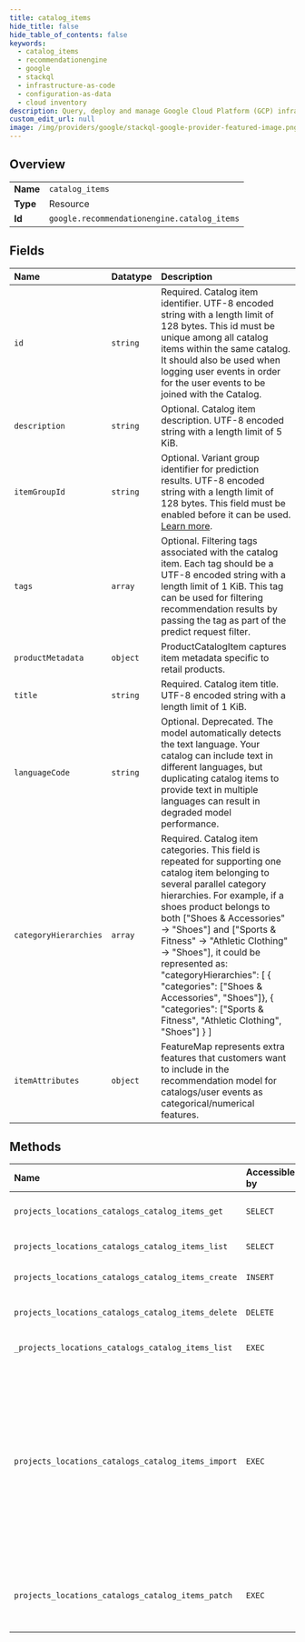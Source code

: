```yaml
---
title: catalog_items
hide_title: false
hide_table_of_contents: false
keywords:
  - catalog_items
  - recommendationengine
  - google    
  - stackql
  - infrastructure-as-code
  - configuration-as-data
  - cloud inventory
description: Query, deploy and manage Google Cloud Platform (GCP) infrastructure and resources using SQL
custom_edit_url: null
image: /img/providers/google/stackql-google-provider-featured-image.png
---
```

  
    

## Overview
<table><tbody>
<tr><td><b>Name</b></td><td><code>catalog_items</code></td></tr>
<tr><td><b>Type</b></td><td>Resource</td></tr>
<tr><td><b>Id</b></td><td><code>google.recommendationengine.catalog_items</code></td></tr>
</tbody></table>

## Fields
| Name | Datatype | Description |
|:-----|:---------|:------------|
| `id` | `string` | Required. Catalog item identifier. UTF-8 encoded string with a length limit of 128 bytes. This id must be unique among all catalog items within the same catalog. It should also be used when logging user events in order for the user events to be joined with the Catalog. |
| `description` | `string` | Optional. Catalog item description. UTF-8 encoded string with a length limit of 5 KiB. |
| `itemGroupId` | `string` | Optional. Variant group identifier for prediction results. UTF-8 encoded string with a length limit of 128 bytes. This field must be enabled before it can be used. [Learn more](/recommendations-ai/docs/catalog#item-group-id). |
| `tags` | `array` | Optional. Filtering tags associated with the catalog item. Each tag should be a UTF-8 encoded string with a length limit of 1 KiB. This tag can be used for filtering recommendation results by passing the tag as part of the predict request filter. |
| `productMetadata` | `object` | ProductCatalogItem captures item metadata specific to retail products. |
| `title` | `string` | Required. Catalog item title. UTF-8 encoded string with a length limit of 1 KiB. |
| `languageCode` | `string` | Optional. Deprecated. The model automatically detects the text language. Your catalog can include text in different languages, but duplicating catalog items to provide text in multiple languages can result in degraded model performance. |
| `categoryHierarchies` | `array` | Required. Catalog item categories. This field is repeated for supporting one catalog item belonging to several parallel category hierarchies. For example, if a shoes product belongs to both ["Shoes & Accessories" -&gt; "Shoes"] and ["Sports & Fitness" -&gt; "Athletic Clothing" -&gt; "Shoes"], it could be represented as: "categoryHierarchies": [ &#123; "categories": ["Shoes & Accessories", "Shoes"]&#125;, &#123; "categories": ["Sports & Fitness", "Athletic Clothing", "Shoes"] &#125; ] |
| `itemAttributes` | `object` | FeatureMap represents extra features that customers want to include in the recommendation model for catalogs/user events as categorical/numerical features. |
## Methods
| Name | Accessible by | Required Params | Description |
|:-----|:--------------|:----------------|:------------|
| `projects_locations_catalogs_catalog_items_get` | `SELECT` | `catalogItemsId, catalogsId, locationsId, projectsId` | Gets a specific catalog item. |
| `projects_locations_catalogs_catalog_items_list` | `SELECT` | `catalogsId, locationsId, projectsId` | Gets a list of catalog items. |
| `projects_locations_catalogs_catalog_items_create` | `INSERT` | `catalogsId, locationsId, projectsId` | Creates a catalog item. |
| `projects_locations_catalogs_catalog_items_delete` | `DELETE` | `catalogItemsId, catalogsId, locationsId, projectsId` | Deletes a catalog item. |
| `_projects_locations_catalogs_catalog_items_list` | `EXEC` | `catalogsId, locationsId, projectsId` | Gets a list of catalog items. |
| `projects_locations_catalogs_catalog_items_import` | `EXEC` | `catalogsId, locationsId, projectsId` | Bulk import of multiple catalog items. Request processing may be synchronous. No partial updating supported. Non-existing items will be created. Operation.response is of type ImportResponse. Note that it is possible for a subset of the items to be successfully updated. |
| `projects_locations_catalogs_catalog_items_patch` | `EXEC` | `catalogItemsId, catalogsId, locationsId, projectsId` | Updates a catalog item. Partial updating is supported. Non-existing items will be created. |
